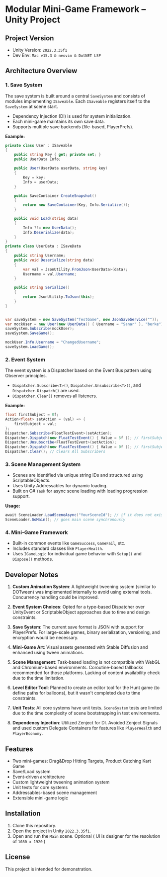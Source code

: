 # Modular Mini-Game Framework – Unity Project

## Project Version

- Unity Version: `2022.3.35f1`
- Dev Env: `Mac v15.3 & neovim & DotNET LSP`

## Architecture Overview

### 1. Save System

The save system is built around a central `SaveSystem` and consists of modules implementing `ISaveable`. Each `ISaveable` registers itself to the `SaveSystem` at scene start.

- Dependency Injection (DI) is used for system initialization.
- Each mini-game maintains its own save data.
- Supports multiple save backends (file-based, PlayerPrefs).

**Example:**

```csharp
private class User : ISaveable
{
	public string Key { get; private set; }
	public UserData Info;

	public User(UserData userData, string key)
	{
		Key = key;
		Info = userData;
	}

	public SaveContainer CreateSnapshot()
	{
		return new SaveContainer(Key, Info.Serialize());
	}

	public void Load(string data)
	{
        Info ??= new UserData();
		Info.Deserialize(data);
	}
}
private class UserData : ISaveData
{
	public string Username;
	public void Deserialize(string data)
	{
		var val = JsonUtility.FromJson<UserData>(data);
		Username = val.Username;
	}

	public string Serialize()
	{
		return JsonUtility.ToJson(this);
	}
}


var saveSystem = new SaveSystem("TestGame", new JsonSaveService(""));
var mockUser = new User(new UserData() { Username = "Sanar" }, "berke");
saveSystem.Subscribe(mockUser);
saveSystem.SaveGame();

mockUser.Info.Username = "ChangedUsername";
saveSystem.LoadGame();
```

### 2. Event System

The event system is a Dispatcher based on the Event Bus pattern using Observer principles.

- `Dispatcher.Subscribe<T>()`, `Dispatcher.Unsubscribe<T>()`, and `Dispatcher.Dispatch()` are used.
- `Dispatcher.Clear()` removes all listeners.

**Example:**

```csharp
float firstSubject = 0f;
Action<float> setAction = (val) => {
	firstSubject = val;
};
Dispatcher.Subscribe<FloatTestEvent>(setAction);
Dispatcher.Dispatch(new FloatTestEvent() { Value = 5f }); // firstSubject = 5f
Dispatcher.Unsubscribe<FloatTestEvent>(setAction);
Dispatcher.Dispatch(new FloatTestEvent() { Value = 0f }); // firstSubject = 5f
Dispatcher.Clear(); // Clears All Subscribers
```

### 3. Scene Management System

- Scenes are identified via unique string IDs and structured using ScriptableObjects.
- Uses Unity Addressables for dynamic loading.
- Built on C# `Task` for async scene loading with loading progression support.

**Usage:**

```csharp
await SceneLoader.LoadSceneAsync("YourSceneId"); // if it does not exist, stays silent
SceneLoader.GoMain(); // goes main scene synchronously
```

### 4. Mini-Game Framework

- Built-in common events like `GameSuccess`, `GameFail`, etc.
- Includes standard classes like `PlayerHealth`.
- Uses `IGameLogic` for individual game behavior with `Setup()` and `Dispose()` methods.

## Developer Notes

1. **Custom Animation System**: A lightweight tweening system (similar to DOTween) was implemented internally to avoid using external tools. Concurrency handling could be improved.

2. **Event System Choices**: Opted for a type-based Dispatcher over UnityEvent or ScriptableObject approaches due to time and design constraints.

3. **Save System**: The current save format is JSON with support for PlayerPrefs. For large-scale games, binary serialization, versioning, and encryption would be necessary. 

4. **Mini-Game Art**: Visual assets generated with Stable Diffusion and enhanced using tween animations.

5. **Scene Management**: Task-based loading is not compatible with WebGL and Chromium-based environments. Coroutine-based fallbacks recommended for those platforms. Lacking of content availability check due to the time limitation.

6. **Level Editor Tool**: Planned to create an editor tool for the Hunt game (to define paths for balloons), but it wasn't completed due to time constraints.

7. **Unit Tests**: All core systems have unit tests. `SceneSystem` tests are limited due to the time complexity of scene bootstrapping in test environments.

8. **Dependency Injection**: Utilized Zenject for DI. Avoided Zenject Signals and used custom Delegate Containers for features like `PlayerHealth` and `PlayerEconomy`.

## Features

-  Two mini-games: Drag&Drop Hitting Targets, Product Catching Kart Game
-  Save/Load system
-  Event-driven architecture
-  Custom lightweight tweening animation system
-  Unit tests for core systems
-  Addressables-based scene management
-  Extensible mini-game logic

## Installation

1. Clone this repository.
2. Open the project in Unity `2022.3.35f1`.
3. Open and run the `Main` scene.
Optional ( UI is designer for the resolution of `1080 x 1920` )

## License

This project is intended for demonstration.

